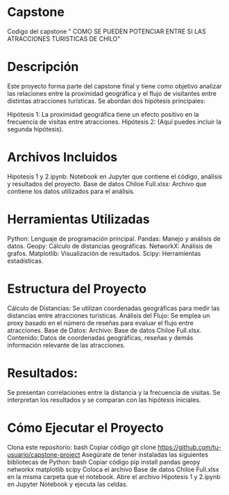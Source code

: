 # Capstone
Codigo del capstone  " COMO SE PUEDEN POTENCIAR ENTRE SI LAS ATRACCIONES TURISTICAS DE CHILO"
# Descripción
Este proyecto forma parte del capstone final y tiene como objetivo analizar las relaciones entre la proximidad geográfica y el flujo de visitantes entre distintas atracciones turísticas. Se abordan dos hipótesis principales:

Hipótesis 1: La proximidad geográfica tiene un efecto positivo en la frecuencia de visitas entre atracciones.
Hipótesis 2: (Aquí puedes incluir la segunda hipótesis).

# Archivos Incluidos
Hipotesis 1 y 2.ipynb: Notebook en Jupyter que contiene el código, análisis y resultados del proyecto.
Base de datos Chiloe Full.xlsx: Archivo que contiene los datos utilizados para el análisis.

# Herramientas Utilizadas
Python: Lenguaje de programación principal.
Pandas: Manejo y análisis de datos.
Geopy: Cálculo de distancias geográficas.
NetworkX: Análisis de grafos.
Matplotlib: Visualización de resultados.
Scipy: Herramientas estadísticas.

# Estructura del Proyecto
Cálculo de Distancias: Se utilizan coordenadas geográficas para medir las distancias entre atracciones turísticas.
Análisis del Flujo: Se emplea un proxy basado en el número de reseñas para evaluar el flujo entre atracciones.
Base de Datos:
Archivo: Base de datos Chiloe Full.xlsx.
Contenido: Datos de coordenadas geográficas, reseñas y demás información relevante de las atracciones.

# Resultados:
Se presentan correlaciones entre la distancia y la frecuencia de visitas.
Se interpretan los resultados y se comparan con las hipótesis iniciales.

# Cómo Ejecutar el Proyecto
Clona este repositorio:
bash
Copiar código
git clone https://github.com/tu-usuario/capstone-project
Asegúrate de tener instaladas las siguientes bibliotecas de Python:
bash
Copiar código
pip install pandas geopy networkx matplotlib scipy
Coloca el archivo Base de datos Chiloe Full.xlsx en la misma carpeta que el notebook.
Abre el archivo Hipotesis 1 y 2.ipynb en Jupyter Notebook y ejecuta las celdas.

